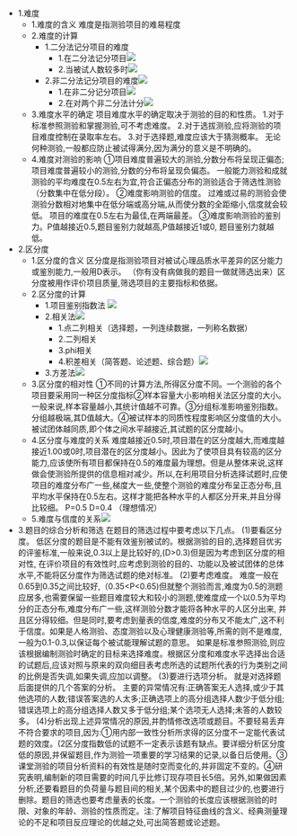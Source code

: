 - 1.难度
	- 1.难度的含义
		难度是指测验项目的难易程度
	- 2.难度的计算
		- 1.二分法记分项目的难度
			- 1.在二分法记分项目![](https://api2.mubu.com/v3/document_image/5982bd38-f54a-4475-ac83-f5bfe7e72426-3785873.jpg)
			- 2.当被试人数较多时![](https://api2.mubu.com/v3/document_image/36502e07-b523-40e2-ad04-1517708fb123-3785873.jpg)
		- 2.非二分法记分项目的难度![](https://api2.mubu.com/v3/document_image/eae27fb7-2931-4e5a-a438-c074229e08d6-3785873.jpg)
			- 1.在非二分记分项目![](https://api2.mubu.com/v3/document_image/eae27fb7-2931-4e5a-a438-c074229e08d6-3785873.jpg)
			- 2.在对两个非二分法计分![](https://api2.mubu.com/v3/document_image/e93e46af-b76f-4b2e-9f61-cd136b169db7-3785873.jpg)
	- 3.难度水平的确定
		项目难度水平的确定取决于测验的目的和性质。
		1.对于标准参照测验和掌握测验,可不考虑难度。
		2.对于选拔测验,应将测验的项目难度控制在录取率左右。
		3.对于选择题,难度应该大于猜测概率。
		无论何种测验,一般都应防止被试得满分,因为满分的意义是不明确的。
	- 4.难度对测验的影响
		①项目难度普遍较大的测验,分数分布将呈现正偏态;项目难度普遍较小的测验,分数的分布将呈现负偏态。
		一般能力测验和成就测验的平均难度在0.5左右为宜,符合正偏态分布的测验适合于筛选性测验（分数集中在低分段）。
		②难度影响测验的信度。
		过难或过易的测验会使测验分数相对地集中在低分端或高分端,从而使分数的全距缩小,信度就会较低。
		项目的难度在0.5左右为最佳,在两端最差。
		​③难度影响测验的鉴别力。
		​P值越接近0.5,题目鉴别力就越高,P值越接近1或0, 题目鉴别力就越低。
- 2.区分度
	- 1.区分度的含义
		区分度是指测验项目对被试心理品质水平差异的区分能力或鉴別能力,一般用D表示。 （你有没有病做我的题目一做就筛选出来）
		​区分度被用作评价项目质量,筛选项目的主要指标和依据。
	- 2.区分度的计算
		- 1.项目鉴别指数法 ![](https://api2.mubu.com/v3/document_image/a8f9ee6b-d57e-455f-b8b4-8ccec7290619-3785873.jpg)
		- 2.相关法![](https://api2.mubu.com/v3/document_image/2a187112-d3c7-4f0c-9dfc-836132b27486-3785873.jpg)
			- 1.点二列相关（选择题，一列连续数据，一列称名数据）
			- 2.二列相关
			- 3.phi相关
			- 4.积差相关（简答题、论述题、综合题）![](https://api2.mubu.com/v3/document_image/c24a8a17-8563-45a9-97e4-7ccc4301a1b4-3785873.jpg)
		- 3.方差法![](https://api2.mubu.com/v3/document_image/d50479cf-b493-420e-a30a-ae535ea9a5be-3785873.jpg)
	- 3.区分度的相对性
		①不同的计算方法,所得区分度不同。一个测验的各个项目要采用同一种区分度指标
		​②样本容量大小影响相关法区分度的大小。一般来说,样本容量越小,其统计值越不可靠。
		​③分组标准影响鉴別指数。分组越极端,其D值越大。
		​④被试样本的同质性程度影响区分度值的大小。被试团体越同质,即个体之间水平越接近,其试题的区分度越小。
	- 4.区分度与难度的关系
		难度越接近0.5时,项目潜在的区分度越大,而难度越接近1.00或0时,项目潜在的区分度越小。
		​因此为了使项目具有较高的区分能力,应该使所有项目都保持在0.5的难度最为理想。
		​但是从整体来说,这样做会使测验所提供的信息相对减少。
		​所以,在利用项目分析选择试题时,应使项目的难度分布广一些,梯度大ー些,使整个测验的难度分布呈正态分布,且平均水平保持在0.5左右。
		​这样才能把各种水平的人都区分开来,并且分得比较细。
		 P=0.5 D=0.4 （理想情况）​
	- 5.难度与信度的关系![](https://api2.mubu.com/v3/document_image/4b7fff60-4bd2-48e8-8759-3ed8f2e2886a-3785873.jpg)
- 3.题目的综合分析和筛选
	在题目的筛选过程中要考虑以下几点。
	(1)要看区分度。
	低区分度的题目是不能有效鉴别被试的。根据测验的目的,选择题目优劣的评鉴标准,一般来说,0.3以上是比较好的,(D>0.3)但是因为考虑到区分度的相对性, 在评价项目的有效性时,应考虑到测验的目的、功能以及被试团体的总体水平,不能将区分度作为筛选试题的绝对标准。
	(2)要考虑难度。
	难度一般在0.65到0.35之间比较好,（0.35<P<0.65)但就整个测验而言,难度为0.5的测题应居多,也需要保留一些题目难度较大和较小的测题,使难度成一个以0.5为平均分的正态分布,难度分布广一些,这样测验分数才能将各种水平的人区分出来, 并且区分得较细。但是同时,要考虑到量表的信度,难度的分布又不能太广,这不利于信度。如果是人格测验、态度测验以及心理健康测验等,所需的则不是难度,一般为0.1-0.3,以保证每个被试能理解试题的意思。
	如果是标准参照测验,则应该根据编制测验时确定的目标来选择难度。根据区分度和难度水平选择出合适的试题后,应该对照与原来的双向细目表考虑所选的试题所代表的行为类别之间的比例是否失调,如果失调,应加以调整。
	(3)要进行选项分析。
	就是对选择题后面提供的几个答案的分析。
	主要的异常情况有:正确答案无人选择,或少于其他选项的人数;错误答案选的人太多;正确选项上的高分组选择人数少于低分组;错误选项上的高分组选择人数又多于低分组;某个选项无人选择;未答的人数较多。
	(4)分析出现上述异常情况的原因,并酌情修改选项或题目。
	​不要轻易丢弃不符合要求的项目,因为:
	​①用内部一致性分析所求得的区分度不ー定能代表试题的效度。
	​(2区分度指数低的试题不一定表示该题有缺点。要详细分析区分度低的原因,并保留题目,作为测验一项重要的学习结果的记录,以备日后使用。
	​③课堂测验的项目分析资料的有效性是随时空而变化的,并非固定不变的。
	​④研究表明,编制新的项目需要的时间几乎比修订现存项目长5倍。另外,如果做因素分析,还要看题目的负荷量与题目间的相关,某个因素中的题目过少的,也要进行删除。题目的筛选也要考虑量表的长度。一个测验的长度应该根据测验的时限、对象的年龄、测验的性质而定。注:了解项目特征曲线的含义、经典测量理论的不足和项目反应理论的优越之处,可出简答题或论述题。